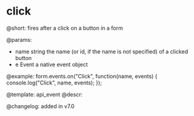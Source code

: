 click
=============

@short:
fires after a click on a button in a form

@params:
- name 	string	 	the name  (or id, if the name is not specified) of a clicked button
- e 	Event 		a native event object


@example:
form.events.on("Click", function(name, events) {
    console.log("Click", name, events); 
});


@template: api_event
@descr:

@changelog: added in v7.0

